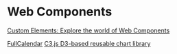 # Web Components

[Custom Elements: Explore the world of Web Components](https://customelements.io/)

[FullCalendar](https://github.com/sorin-davidoi/fullcalendar-calendar/)
[C3.js D3-based reusable chart library](https://github.com/mistio/c3-chart)
